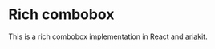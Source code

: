 # Rich combobox

This is a rich combobox implementation in React and [ariakit](https://ariakit.org/).
